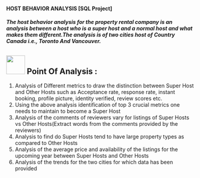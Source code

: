 #### HOST BEHAVIOR ANALYSIS [SQL Project]
##### The host behavior analysis for the property rental company is an analysis between a host who is a super host and a normal host and what makes them different.The analysis is of two cities host of Country Canada i.e., Toronto And Vancouver.

<h2>
  <img src="https://media.giphy.com/media/WUlplcMpOCEmTGBtBW/giphy.gif" width="50"> Point Of Analysis :
</h2>

1. Analysis of Different metrics to draw the distinction between Super Host and Other Hosts such as Acceptance rate, response rate, instant booking, profile picture, identity verified, review scores etc.
2. Using the above analysis  identification of top 3 crucial metrics one needs to maintain to become a Super Host
3. Analysis of the comments of reviewers vary for listings of Super Hosts vs Other Hosts(Extract words from the comments provided by the reviewers)
4. Analysis to find do Super Hosts tend to have large property types as compared to Other Hosts
5. Analysis of the average price and availability of the listings for the upcoming year between Super Hosts and Other Hosts
6. Analysis of the trends for the two cities for which data has been provided


